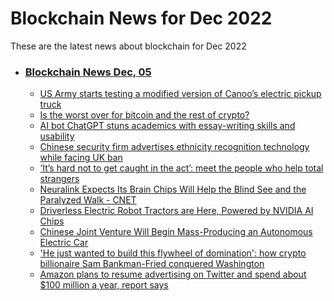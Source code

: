 # Blockchain News for Dec 2022
These are the latest news about blockchain for Dec 2022
- ### [Blockchain News Dec, 05](./05)
    - [US Army starts testing a modified version of Canoo’s electric pickup truck](https://www.engadget.com/canoo-light-tactical-vehicle-215645513.html) 
    - [Is the worst over for bitcoin and the rest of crypto?](https://www.cnn.com/2022/12/04/investing/stocks-week-ahead/index.html) 
    - [AI bot ChatGPT stuns academics with essay-writing skills and usability](https://www.theguardian.com/technology/2022/dec/04/ai-bot-chatgpt-stuns-academics-with-essay-writing-skills-and-usability) 
    - [Chinese security firm advertises ethnicity recognition technology while facing UK ban](https://www.theguardian.com/world/2022/dec/04/chinese-security-firm-advertises-ethnicity-recognition-technology-while-facing-uk-ban) 
    - [‘It’s hard not to get caught in the act’: meet the people who help total strangers](https://www.theguardian.com/lifeandstyle/2022/dec/04/its-hard-not-to-get-caught-in-the-act-meet-the-people-who-help-total-strangers) 
    - [Neuralink Expects Its Brain Chips Will Help the Blind See and the Paralyzed Walk - CNET](https://www.cnet.com/science/neuralink-expects-its-brain-chips-will-help-the-blind-see-and-the-paralyzed-walk/) 
    - [Driverless Electric Robot Tractors are Here, Powered by NVIDIA AI Chips](https://tech.slashdot.org/story/22/12/04/0356236/driverless-electric-robot-tractors-are-here-powered-by-nvidia-ai-chips) 
    - [Chinese Joint Venture Will Begin Mass-Producing an Autonomous Electric Car](https://tech.slashdot.org/story/22/12/04/0633239/chinese-joint-venture-will-begin-mass-producing-an-autonomous-electric-car) 
    - ['He just wanted to build this flywheel of domination': how crypto billionaire Sam Bankman-Fried conquered Washington](https://www.businessinsider.com/sam-bankman-fried-ftx-crypto-lobbying-campaign-donations-congress-biden-2022-12) 
    - [Amazon plans to resume advertising on Twitter and spend about $100 million a year, report says](https://www.businessinsider.com/amazon-resume-advertising-twitter-spend-100-million-year-report-says-2022-12) 
